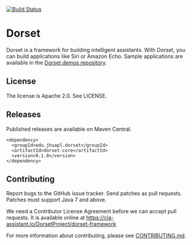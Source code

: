 [![Build Status](https://travis-ci.org/DorsetProject/dorset-framework.svg?branch=master)](https://travis-ci.org/DorsetProject/dorset-framework)

Dorset
================
Dorset is a framework for building intelligent assistants. With Dorset, you can build applications like Siri or Amazon Echo. Sample applications are available in the [Dorset demos repository](https://github.com/DorsetProject/dorset-demos).

License
--------------
The license is Apache 2.0. See LICENSE.

Releases
-------------
Published releases are available on Maven Central.

```
<dependency>
  <groupId>edu.jhuapl.dorset</groupId>
  <artifactId>dorset-core</artifactId>
  <version>0.1.0</version>
</dependency>
```

Contributing
--------------
Report bugs to the GitHub issue tracker. Send patches as pull requests. Patches must support Java 7 and above.

We need a Contributor License Agreement before we can accept pull requests. It is available online at https://cla-assistant.io/DorsetProject/dorset-framework

For more information about contributing, please see [CONTRIBUTING.md](CONTRIBUTING.md).

 

